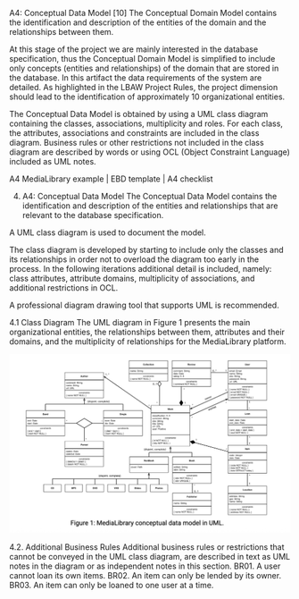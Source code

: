 A4: Conceptual Data Model [10]
The Conceptual Domain Model contains the identification and description of the entities of the domain and the relationships between them.

At this stage of the project we are mainly interested in the database specification, thus the Conceptual Domain Model is simplified to include only concepts (entities and relationships) of the domain that are stored in the database. In this artifact the data requirements of the system are detailed. As highlighted in the LBAW Project Rules, the project dimension should lead to the identification of approximately 10 organizational entities.  

The Conceptual Data Model is obtained by using a UML class diagram containing the classes, associations, multiplicity and roles. For each class, the attributes, associations and constraints are included in the class diagram. Business rules or other restrictions not included in the class diagram are described by words or using OCL (Object Constraint Language) included as UML notes.

A4 MediaLibrary example | EBD template | A4 checklist

4. A4: Conceptual Data Model
The Conceptual Data Model contains the identification and description of the entities and relationships that are relevant to the database specification.

A UML class diagram is used to document the model.

The class diagram is developed by starting to include only the classes and its relationships in order not to overload the diagram too early in the process. In the following iterations additional detail is included, namely: class attributes, attribute domains, multiplicity of associations, and additional restrictions in OCL.

A professional diagram drawing tool that supports UML is recommended.

4.1 Class Diagram
The UML diagram in Figure 1 presents the main organizational entities, the relationships between them, attributes and their domains, and the multiplicity of relationships for the MediaLibrary platform.

![img](media_library.png)

4.2. Additional Business Rules
Additional business rules or restrictions that cannot be conveyed in the UML class diagram, are described in text as UML notes in the diagram or as independent notes in this section.
BR01. A user cannot loan its own items.
BR02. An item can only be lended by its owner.
BR03. An item can only be loaned to one user at a time.
